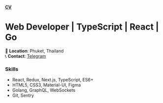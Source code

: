 [**CV**](https://eutjeng.notion.site/Eugene-Geyer-681d7cf98cbd43e79d736e5302da2cc3)

# Web Developer | TypeScript | React | Go

📍 **Location**: Phuket, Thailand  
📞 **Contact**:  [Telegram](https://t.me/eutjeng)  

### Skills
- React, Redux, Next.js, TypeScript, ES6+
- HTML5, CSS3, Material-UI, Figma
- Golang, GraphQL, WebSockets
- Git, Sentry

